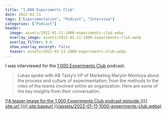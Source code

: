 ```yaml
---
title: "1,000 Experiments Club"
date: 2022-01-11
tags: ["Experimentation", "Podcast", "Interview"]
categories: ["Podcast"]
header:
  image: assets/2022-01-11-1000-experiments-club.webp
  overlay_image: assets/2022-01-11-1000-experiments-club.webp
  overlay_filter: 0.6
  show_overlay_excerpt: false
  teaser: assets/2022-01-11-1000-experiments-club.webp
---
```


I was interviewed for the [1,000 Experiments Club](https://www.abtasty.com/blog/1000-experiments-club-lukas-vermeer/) podcast.

> Lukas spoke with AB Tasty’s VP of Marketing Marylin Montoya about the process and culture of experimentation; from the methods to the roles of the teams involved within an organization. Here are some of the key insights from their conversation.

[![A teaser image for the 1,000 Experiments Club podcast episode.]({{ site.url }}{{ site.baseurl }}/assets/2022-01-11-1000-experiments-club.webp)](https://www.abtasty.com/1000-experiments-club/lukas-vermeer/)
